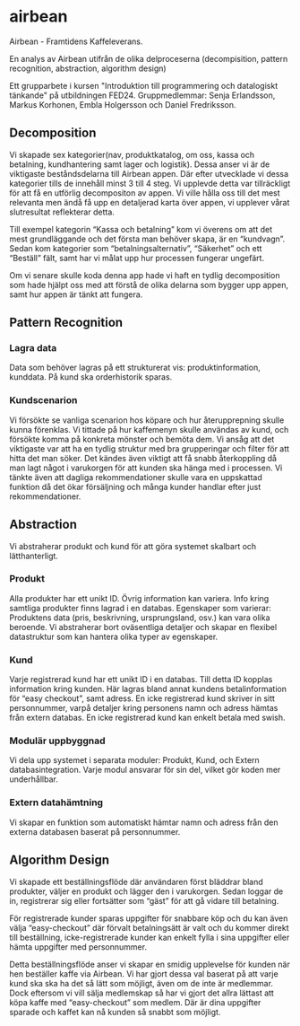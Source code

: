 # airbean
Airbean - Framtidens Kaffeleverans. 

En analys av Airbean utifrån de olika delproceserna (decompisition, pattern recognition, abstraction, algorithm design)

Ett grupparbete i kursen "Introduktion till programmering och datalogiskt tänkande" på utbildningen FED24. Gruppmedlemmar: Senja Erlandsson, Markus Korhonen, Embla Holgersson och Daniel Fredriksson.

## Decomposition
Vi skapade sex kategorier(nav, produktkatalog, om oss, kassa och betalning, kundhantering samt lager och logistik). Dessa anser vi är de viktigaste beståndsdelarna till Airbean appen. Där efter utvecklade vi dessa kategorier tills de innehåll minst 3 till 4 steg. Vi upplevde detta var tillräckligt för att få en utförlig decompositon av appen. Vi ville hålla oss till det mest relevanta men ändå få upp en detaljerad karta över appen, vi upplever vårat slutresultat reflekterar detta.

Till exempel kategorin “Kassa och betalning” kom vi överens om att det mest grundläggande och det första man behöver skapa, är en “kundvagn”. Sedan kom kategorier som “betalningsalternativ”, “Säkerhet” och ett “Beställ” fält, samt har vi målat upp hur processen fungerar ungefärt. 

Om vi senare skulle koda denna app hade vi haft en tydlig decomposition som hade hjälpt oss med att förstå de olika delarna som bygger upp appen, samt hur appen är tänkt att fungera.

## Pattern Recognition
### Lagra data
Data som behöver lagras på ett strukturerat vis: produktinformation, kunddata. På kund ska orderhistorik sparas.

### Kundscenarion 
Vi försökte se vanliga scenarion hos köpare och hur återupprepning skulle kunna förenklas. Vi tittade på hur kaffemenyn skulle användas av kund, och försökte komma på konkreta mönster och bemöta dem. Vi ansåg att det viktigaste var att ha en tydlig struktur med bra grupperingar och filter för att hitta det man söker. Det kändes även viktigt att få snabb återkoppling då man lagt något i varukorgen för att kunden ska hänga med i processen. Vi tänkte även att dagliga rekommendationer skulle vara en uppskattad funktion då det ökar försäljning och många kunder handlar efter just rekommendationer.

## Abstraction
Vi abstraherar produkt och kund för att göra systemet skalbart och lätthanterligt. 

### Produkt
Alla produkter har ett unikt ID. Övrig information kan variera. Info kring samtliga produkter finns lagrad i en databas.
Egenskaper som varierar: Produktens data (pris, beskrivning, ursprungsland, osv.) kan vara olika beroende. Vi abstraherar bort oväsentliga detaljer och skapar en flexibel datastruktur som kan hantera olika typer av egenskaper.

### Kund
Varje registrerad kund har ett unikt ID i en databas. Till detta ID kopplas information kring kunden. Här lagras bland annat kundens betalinformation för “easy checkout”, samt adress. En icke registrerad kund skriver in sitt personnummer, varpå detaljer kring personens namn och adress hämtas från extern databas. En icke registrerad kund kan enkelt betala med swish. 

### Modulär uppbyggnad 
Vi dela upp systemet i separata moduler: Produkt, Kund, och Extern databasintegration. Varje modul ansvarar för sin del, vilket gör koden mer underhållbar.

### Extern datahämtning 
Vi skapar en funktion som automatiskt hämtar namn och adress från den externa databasen baserat på personnummer.

## Algorithm Design
Vi skapade ett beställningsflöde där användaren först bläddrar bland produkter, väljer en produkt och lägger den i varukorgen. Sedan loggar de in, registrerar sig eller fortsätter som “gäst” för att gå vidare till betalning.

För registrerade kunder sparas uppgifter för snabbare köp och du kan även välja “easy-checkout” där förvalt betalningsätt är valt och du kommer direkt till beställning, icke-registrerade kunder kan enkelt fylla i sina uppgifter eller hämta uppgifter med personnummer.

Detta beställningsflöde anser vi skapar en smidig upplevelse för kunden när hen beställer kaffe via Airbean. Vi har gjort dessa val baserat på att varje kund ska ska ha det så lätt som möjligt, även om de inte är medlemmar. Dock eftersom vi vill sälja medlemskap så har vi gjort det allra lättast att köpa kaffe med “easy-checkout” som medlem. Där är dina uppgifter sparade och kaffet kan nå kunden så snabbt som möjligt.


